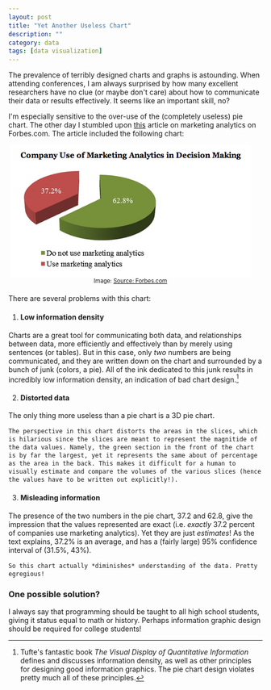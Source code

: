 ```yaml
---
layout: post
title: "Yet Another Useless Chart"
description: ""
category: data
tags: [data visualization]
---
```


The prevalence of terribly designed charts and graphs is astounding. When attending conferences, I am always surprised by how many excellent researchers have no clue (or maybe don't care) about how to communicate their data or results effectively. It seems like an important skill, no?

I'm especially sensitive to the over-use of the (completely useless) pie chart. The other day I stumbled upon [this](http://www.forbes.com/sites/christinemoorman/2012/05/18/using-marketing-analytics-i-do-therefore-i-think/) article on marketing analytics on Forbes.com. The article included the following chart:

<div style="font-size:80%; text-align:center; padding-bottom: 0.5em; margin-right: 20px;">
<img src="/images/pie_chart_forbes.png" style="margin-bottom: -0.3em;margin-left: auto; margin-right: auto;" /> Image: <a href="http://www.forbes.com/sites/christinemoorman/2012/05/18/using-marketing-analytics-i-do-therefore-i-think/">Source: Forbes.com</a>
</div>

There are several problems with this chart:

1. #### Low information density
Charts are a great tool for communicating both data, and relationships between data, more efficiently and effectively than by merely using sentences (or tables). But in this case, only *two* numbers are being communicated, and they are written down on the chart and surrounded by a bunch of junk (colors, a pie). All of the ink dedicated to this junk results in incredibly low information density, an indication of bad chart design.[^1]
[^1]: Tufte's fantastic book _The Visual Display of Quantitative Information_ defines and discusses information density, as well as other principles for designing good information graphics. The pie chart design violates pretty much all of these principles.

2. #### Distorted data
The only thing more useless than a pie chart is a 3D pie chart. 

    The perspective in this chart distorts the areas in the slices, which is hilarious since the slices are meant to represent the magnitide of the data values. Namely, the green section in the front of the chart is by far the largest, yet it represents the same about of percentage as the area in the back. This makes it difficult for a human to visually estimate and compare the volumes of the various slices (hence the values have to be written out explicitly!). 

3. #### Misleading information 
The presence of the two numbers in the pie chart, 37.2 and 62.8, give the impression that the values represented are exact (i.e. *exactly* 37.2 percent of companies use marketing analytics). Yet they are just *estimates*! As the text explains, 37.2% is an average, and has a (fairly large) 95% confidence interval of (31.5%, 43%). 

    So this chart actually *diminishes* understanding of the data. Pretty egregious!

### One possible solution?
I always say that programming should be taught to all high school students, giving it status equal to math or history. Perhaps information graphic design should be required for college students!


